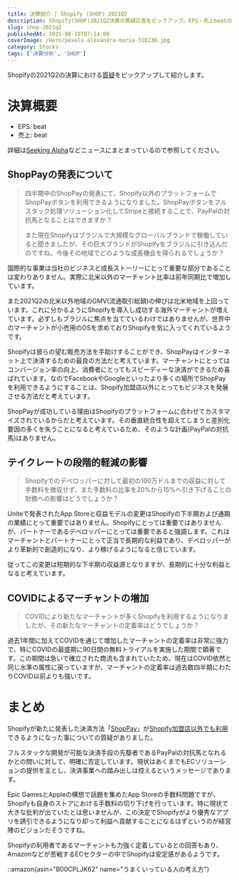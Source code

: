 ```yaml
---
title: 決算紹介 | Shopify (SHOP) 2021Q2
description: Shopify(SHOP)2021Q2決算の質疑応答をピックアップ。EPS・売上beatの好決算、ShopPayのShopify加盟店以外での展開とPayPal対抗可能性、テイクレート緩和の影響、コロナ禁で入会したマーチャントの定着率を詳細解説。
slug: shop-2021q2
publishedAt: 2021-08-18T07:14:00
coverImage: /Hero/pexels-alexandra-maria-318236.jpg
category: Stocks
tags: ['決算分析', 'SHOP']
---
```


Shopifyの2021Q2の決算における[質疑](https://www.fool.com/earnings/call-transcripts/2021/07/28/shopify-shop-q2-2021-earnings-call-transcript/)をピックアップして紹介します。

# 決算概要

- EPS: beat
- 売上: beat

詳細は[Seeking Alpha](https://seekingalpha.com/news/3720319-shopify-eps-beats-1_28-beats-on-revenue)などニュースにまとまっているので参照してください。

## ShopPayの発表について

> 四半期中のShopPayの発表にて、Shopify以外のプラットフォームでShopPayボタンを利用できるようになりました。ShopPayボタンをフルスタック処理ソリューション化してStripeと接続することで、PayPalの対抗馬となることはできますか？
>
> また現在Shopifyはブラジルで大規模なグローバルブランドで稼働していると聞きましたが、その巨大ブランドがShopifyをブラジルに引き込んだのですね。今後その地域でどのような成長機会を得られるでしょうか？

国際的な事業は当社のビジネスと成長ストーリーにとって重要な部分であることは変わりありません。実際に北米以外のマーチャント比率は前年同期比で増加しています。

また2021Q2の北米以外地域のGMV(流通取引総額)の伸びは北米地域を上回っています。これに分かるようにShopifyを導入し成功する海外マーチャントが増えています。必ずしもブラジルに焦点を当てているわけではありませんが、世界中のマーチャントが小売用のOSを求めておりShopifyを気に入ってくれているようです。

Shopifyは彼らの望む販売方法を手助けすることができ、ShopPayはインターネット上で決済するための最良の方法だと考えています。マーチャントにとってはコンバージョン率の向上、消費者にとってもスピーディーな決済ができるため喜ばれています。なのでFacebookやGoogleといったより多くの場所でShopPayを利用できるようにすることは、Shopify加盟店以外にとってもビジネスを発展させる方法だと考えています。

ShopPayが成功している理由はShopifyのプラットフォームに合わせてカスタマイズされているからだと考えています。その垂直統合性を超えてしまうと差別化要因の多くを失うことになると考えているため、そのような計画(PayPalの対抗馬)はありません。

## テイクレートの段階的軽減の影響

> Shopifyでのデベロッパーに対して最初の100万ドルまでの収益に対して手数料を徴収せず、また手数料の比率を20%から15%へ引き下げることの財務への影響はどうでしょうか？

Uniteで発表されたApp Storeと収益モデルの変更はShopifyの下半期および通期の業績にとって重要ではありません。Shopifyにとっては重要ではありませんが、パートナーであるデベロッパーにとっては重要であると強調します。これはマーチャントとパートナーにとって正当で長期的な利益であり、デベロッパーがより革新的で創造的になり、より稼げるようになると信じています。

従ってこの変更は短期的な下半期の収益源となりますが、長期的に十分な利益となると考えています。

## COVIDによるマーチャントの増加

> COVIDにより新たなマーチャントが多くShopifyを利用するようになりましたが、その新たなマーチャントの定着率はどうでしょうか？

過去1年間に加えてCOVIDを通じて増加したマーチャントの定着率は非常に強力で、特にCOVIDの最盛期に90日間の無料トライアルを実施した期間で顕著です。この期間は急いで確立された商流も含まれていたため、現在はCOVID依然と同じ水準の属性に戻っていますが、マーチャントの定着率は過去数四半期にわたりCOVID以前よりも強いです。

# まとめ

Shopifyが新たに発表した決済方法「[ShopPay](https://www.shopify.jp/blog/shop-pay-checkout)」が[Shopify加盟店以外でも利用](https://ecnomikata.com/ecnews/30775/)できるようになった事についての質疑がありました。

フルスタックな開発が可能な決済手段の先駆者であるPayPalの対抗馬となれるかとの問いに対して、明確に否定しています。現状はあくまでもECソリューションの提供を主とし、決済事業への踏み出しは控えるというメッセージであります。

Epic GamesとAppleの構想で話題を集めたApp Storeの手数料問題ですが、Shopifyも自身のストアにおける手数料の切り下げを行っています。特に現状で大きな批判が出ていたとは思いませんが、この決定でShopifyがより優秀なアプリを誘引できるようになり却って利益へ貢献することになるはずというのが経営陣のビジョンだそうですね。

Shopifyの利用者であるマーチャントも力強く定着しているとの回答もあり、Amazonなどが苦戦するECセクターの中でShopifyは安定感があるようです。

::amazon{asin="B00CPLJK62" name="うまくいっている人の考え方"}
